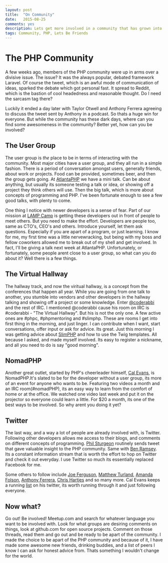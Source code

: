 ```yaml
---
layout: post
title:  "On Community"
date:   2015-08-25
comments: yes
description: Lets get more involved in a community that has grown into something great. 
tags: Community, PHP, Lets Be Friends
---
```

# The PHP Community
A few weeks ago, members of the PHP community were up in arms over a divisive issue. The issue? It was the always popular, debated framework Laravel. Of course the tweet, which is an awful mode of communication of ideas, sparked the debate which got personal fast. It spread to Reddit, which is the bastion of cool headedness and reasonable thought. Do I need the sarcasm tag there? 

Luckily it ended a day later with Taylor Otwell and Anthony Ferrera agreeing to discuss the tweet sent by Anthony in a podcast. So thats a huge win for everyone. But while the community has these dark days, where can you find some awesomeness in the community? Better yet, how can you be involved?

## The User Group
The user group is *the* place to be in terms of interacting with the community. Most major cities have a user group, and they all run in a simple fashion. There is a period of conversation amongst users, generally friends, about work or projects. Food can be provided, sometimes beer, and then the group gets going. At [AtlantaPHP](atlantaphp.org) we have a mini talk. Can be about anything, but usually its someone testing a talk or idea, or showing off a project they think others will use. Then the big talk, which is more about concepts of programming and PHP. I've been fortunate enough to see a few good talks, with plenty to come.

 One thing I notice with newer developers is a sense of fear. Part of our mission at [LAMP Camp](lampcamp.guru) is getting these developers out in front of people to meet others. But you need to make the effort. Developers are people too, same as CTO's, CEO's and others. Introduce yourself, let them ask questions. Especially if you are apart of a program, or just learning. I know for me, my first time was a little nervewracking, but being with my boss and fellow coworkers allowed me to break out of my shell and get involved. In fact, I'll be giving a talk next week at AtlantaPHP. Unfortunately, or fortunately, some people arent close to a user group, so what can you do about it? Well there is a few things. 

## The Virtual Hallway
The hallway track, and now the viritual hallway, is a concept from the conferences that happen all year. While you are going from one talk to another, you stumble into vendors and other developers in the hallway talking and showing off a project or some knowledge. Enter [@coderabbi](https://twitter.com/coderabbi) and the rest of IRC. I mentioned @coderabbi cause his room on IRC is #coderabbi - "The Virtual Hallway". But his is not the only one. A few active ones are #phpc, #phpmentoring and #slimphp. These are rooms I get into first thing in the morning, and just linger. I can contribute when I want, start conversations, offer input or ask for advice. Its great. Just this morning I was getting advice about [SlimPHP](https://slimframework.com) and how to use the Twig templates. All because I asked, and made myself involved. Its easy to register a nickname, and all you need to do is say "good morning". 

## NomadPHP
Another great outlet, started by PHP's cheerleader himself, [Cal Evans](https://twitter.com/calevans), is NomadPHP.It's slated to be for the developer without a user group, its more of an event for anyone who wants to be. Featuring two videos a month and an IRC room(#nomadPHP), its an easy way to learn from the comfort of home or at the office. We watched one video last week and put it on the projector so everyone could learn a little. For $20 a month, its one of the best ways to be involved. So why arent you doing it yet?

## Twitter
The last way, and a way a lot of people are already involved with, is Twitter. Following other developers allows me access to their blogs, and comments on different concepts of programming. [Phil Sturgeon](https://twitter.com/philsturgeon) routinely sends tweet that gave valuable insight to the PHP community. Same with [Ben Ramsey](https://twitter.com/ramsey). Its a constant information stream that is worth the effort to hop on Twitter and check it out everyday. I use Twitter so much its essentially replaced Facebook for me.  

Some others to follow include [Joe Ferguson](https://twitter.com/joepferguson), [Matthew Turland](https://twitter.com/elazar), [Amanda Folson](https://twitter.com/ambassadorawsum), [Anthony Ferrera](@ircmaxell), [Chris Hartjes](https://twitter.com/grumpyprogrammer) and so many more. Cal Evans keeps a running [list](https://twitter.com/CalEvans/lists/phpeople) on his twitter, its worth running through it and just following everyone. 

## Now what?
Go out! Be involved! Meetup.com and search for whatever language you want to be involved with. Look for what groups are desiring comments on things, look at github.com for open source projects. Comment on those threads, read them and go out and be ready to be apart of the community. I made the choice to be apart of the PHP community and because of it, I have made some awesome new friends, drinking buddies, and a list of peers I know I can ask for honest advice from. Thats something I wouldn't change for the world.